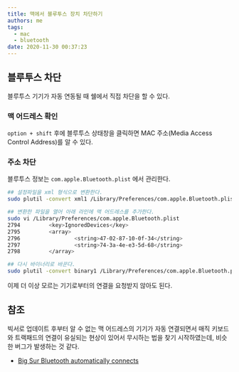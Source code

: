 ```yaml
---
title: 맥에서 블루투스 장치 차단하기
authors: me
tags:
  - mac
  - bluetooth
date: 2020-11-30 00:37:23
---
```


## 블루투스 차단

블루투스 기기가 자동 연동될 때 쉘에서 직접 차단을 할 수 있다.

### 맥 어드레스 확인

`option + shift` 후에 블루투스 상태창을 클릭하면 MAC 주소(Media Access Control Address)를 알 수 있다.

### 주소 차단

블루투스 정보는 `com.apple.Bluetooth.plist` 에서 관리한다.

```bash
## 설정파일을 xml 형식으로 변환한다.
sudo plutil -convert xml1 /Library/Preferences/com.apple.Bluetooth.plist

## 변환한 파일을 열어 아래 라인에 맥 어드레스를 추가한다.
sudo vi /Library/Preferences/com.apple.Bluetooth.plist
2794         <key>IgnoredDevices</key>
2795         <array>
2796                 <string>47-02-87-10-0f-34</string>
2797                 <string>74-3a-4e-e3-5d-68</string>
2798         </array>

## 다시 바이너리로 바꾼다.
sudo plutil -convert binary1 /Library/Preferences/com.apple.Bluetooth.plist
```

이제 더 이상 모르는 기기로부터의 연결을 요청받지 않아도 된다.

## 참조

빅서로 업데이트 후부터 알 수 없는 맥 어드레스의 기기가 자동 연결되면서 매직 키보드와 트랙패드의 연결이 유실되는 현상이 있어서 무시하는 법을 찾기 시작하였는데, 비슷한 버그가 발생하는 것 같다.

- [Big Sur Bluetooth automatically connects](https://discussions.apple.com/thread/252053214)
